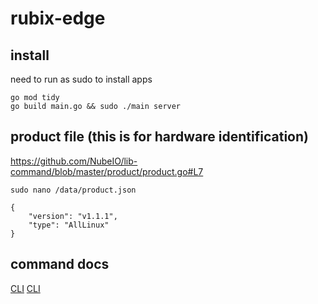 # rubix-edge

## install

need to run as sudo to install apps

```
go mod tidy
go build main.go && sudo ./main server
```

## product file (this is for hardware identification)

https://github.com/NubeIO/lib-command/blob/master/product/product.go#L7

`sudo nano /data/product.json`



```
{
    "version": "v1.1.1",
    "type": "AllLinux"
}
```

## command docs

[CLI](docs/api.md)
[CLI](docs/cli.md)
